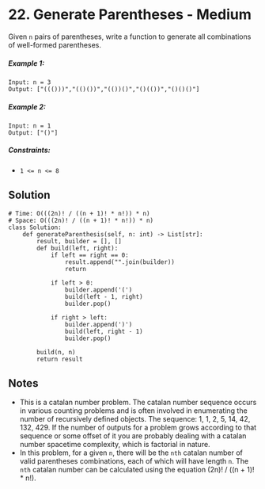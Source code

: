 # 22. Generate Parentheses - Medium

Given `n` pairs of parentheses, write a function to generate all combinations of well-formed parentheses.

##### Example 1:

```
Input: n = 3
Output: ["((()))","(()())","(())()","()(())","()()()"]
```

##### Example 2:

```
Input: n = 1
Output: ["()"]
```

##### Constraints:

- `1 <= n <= 8`

## Solution

```
# Time: O(((2n)! / ((n + 1)! * n!)) * n)
# Space: O(((2n)! / ((n + 1)! * n!)) * n)
class Solution:
    def generateParenthesis(self, n: int) -> List[str]:
        result, builder = [], []
        def build(left, right):
            if left == right == 0:
                result.append("".join(builder))
                return
            
            if left > 0:
                builder.append('(')
                build(left - 1, right)
                builder.pop()
            
            if right > left:
                builder.append(')')
                build(left, right - 1)
                builder.pop()
        
        build(n, n)
        return result
```

## Notes
- This is a catalan number problem. The catalan number sequence occurs in various counting problems and is often involved in enumerating the number of recursively defined objects. The sequence: 1, 1, 2, 5, 14, 42, 132, 429. If the number of outputs for a problem grows according to that sequence or some offset of it you are probably dealing with a catalan number spacetime complexity, which is factorial in nature. 
- In this problem, for a given `n`, there will be the `nth` catalan number of valid parentheses combinations, each of which will have length `n`. The `nth` catalan number can be calculated using the equation (2n)! / ((n + 1)! * n!).